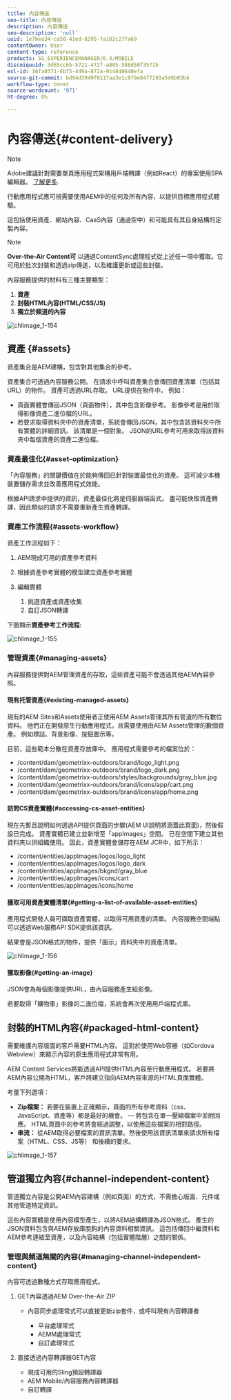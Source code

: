 ```yaml
---
title: 內容傳送
seo-title: 內容傳送
description: 內容傳送
seo-description: 'null'
uuid: 1e7bea34-ca50-41ed-8295-fa182c27fa69
contentOwner: User
content-type: reference
products: SG_EXPERIENCEMANAGER/6.4/MOBILE
discoiquuid: 3d65cc6b-5721-472f-a805-588d50f3571b
exl-id: 16fa0371-6bf5-449a-872a-914840640efa
source-git-commit: bd94d3949f0117aa3e1c9f0e84f7293a5d6b03b4
workflow-type: tm+mt
source-wordcount: '971'
ht-degree: 0%

---
```


# 內容傳送{#content-delivery}

>[!NOTE]
>
>Adobe建議針對需要單頁應用程式架構用戶端轉譯（例如React）的專案使用SPA編輯器。 [了解更多](/help/sites-developing/spa-overview.md).

行動應用程式應可視需要使用AEM中的任何及所有內容，以提供目標應用程式體驗。

這包括使用資產、網站內容、CaaS內容（通過空中）和可能具有其自身結構的定製內容。

>[!NOTE]
>
>**Over-the-Air Content可** 以通過ContentSync處理程式從上述任一項中獲取。它可用於批次封裝和透過zip傳送，以及維護更新或這些封裝。

內容服務提供的材料有三種主要類型：

1. **資產**
1. **封裝HTML內容(HTML/CSS/JS)**
1. **獨立於頻道的內容**

![chlimage_1-154](assets/chlimage_1-154.png)

## 資產 {#assets}

資產集合是AEM建構，包含對其他集合的參考。

資產集合可透過內容服務公開。 在請求中呼叫資產集合會傳回資產清單（包括其URL）的物件。 資產可透過URL存取。 URL提供在物件中。 例如：

* 頁面實體會傳回JSON（頁面物件），其中包含影像參考。 影像參考是用於取得影像資產二進位檔的URL。
* 若要求取得資料夾中的資產清單，系統會傳回JSON，其中包含該資料夾中所有實體的詳細資訊。 該清單是一個對象。 JSON的URL參考可用來取得該資料夾中每個資產的資產二進位檔。

### 資產最佳化{#asset-optimization}

「內容服務」的關鍵價值在於能夠傳回已針對裝置最佳化的資產。 這可減少本機裝置儲存需求並改善應用程式效能。

根據API請求中提供的資訊，資產最佳化將是伺服器端函式。 盡可能快取資產轉譯，因此類似的請求不需要重新產生資產轉譯。

### 資產工作流程{#assets-workflow}

資產工作流程如下：

1. AEM現成可用的資產參考資料
1. 根據資產參考實體的模型建立資產參考實體
1. 編輯實體

   1. 挑選資產或資產收集
   1. 自訂JSON轉譯

下圖顯示&#x200B;**資產參考工作流程**:

![chlimage_1-155](assets/chlimage_1-155.png)

### 管理資產{#managing-assets}

內容服務提供對AEM管理資產的存取，這些資產可能不會透過其他AEM內容參照。

#### 現有托管資產{#existing-managed-assets}

現有的AEM Sites和Assets使用者正使用AEM Assets管理其所有管道的所有數位資料。 他們正在開發原生行動應用程式，且需要使用由AEM Assets管理的數個資產。 例如標誌、背景影像、按鈕圖示等。

目前，這些範本分散在資產存放庫中。 應用程式需要參考的檔案位於：

* /content/dam/geometrixx-outdoors/brand/logo_light.png
* /content/dam/geometrixx-outdoors/brand/logo_dark.png
* /content/dam/geometrixx-outdoors/styles/backgrounds/gray_blue.jpg
* /content/dam/geometrixx-outdoors/brand/icons/app/cart.png
* /content/dam/geometrixx-outdoors/brand/icons/app/home.png

#### 訪問CS資產實體{#accessing-cs-asset-entities}

現在先暫且說明如何透過API提供頁面的步驟(AEM UI說明將涵蓋此頁面)，然後假設已完成。 資產實體已建立並新增至「appImages」空間。 已在空間下建立其他資料夾以供組織使用。 因此，資產實體會儲存在AEM JCR中，如下所示：

* /content/entities/appImages/logos/logo_light
* /content/entities/appImages/logos/logo_dark
* /content/entities/appImages/bkgnd/gray_blue
* /content/entities/appImages/icons/cart
* /content/entities/appImages/icons/home

#### 獲取可用資產實體清單{#getting-a-list-of-available-asset-entities}

應用程式開發人員可擷取資產實體，以取得可用資產的清單。 內容服務空間端點可以透過Web服務API SDK提供該資訊。

結果會是JSON格式的物件，提供「圖示」資料夾中的資產清單。

![chlimage_1-156](assets/chlimage_1-156.png)

#### 獲取影像{#getting-an-image}

JSON會為每個影像提供URL，由內容服務產生給影像。

若要取得「購物車」影像的二進位檔，系統會再次使用用戶端程式庫。

## 封裝的HTML內容{#packaged-html-content}

需要維護內容版面的客戶需要HTML內容。 這對於使用Web容器（如Cordova Webview）來顯示內容的原生應用程式非常有用。

AEM Content Services將能透過API提供HTML內容至行動應用程式。 若要將AEM內容公開為HTML，客戶將建立指向AEM內容來源的HTML頁面實體。

考量下列選項：

* **Zip檔案：** 若要在裝置上正確顯示，頁面的所有參考資料（css、JavaScript、資產等）都是最好的機會。 — 將包含在單一壓縮檔案中並附回應。 HTML頁面中的參考將會經過調整，以使用這些檔案的相對路徑。
* **串流：** 從AEM取得必要檔案的資訊清單。然後使用該資訊清單來請求所有檔案（HTML、CSS、JS等） 和後續的要求。

![chlimage_1-157](assets/chlimage_1-157.png)

## 管道獨立內容{#channel-independent-content}

管道獨立內容是公開AEM內容建構（例如頁面）的方式，不需擔心版面、元件或其他管道特定資訊。

這些內容實體是使用內容模型產生，以將AEM結構轉譯為JSON格式。 產生的JSON資料包含與AEM存放庫脫鈎的內容資料相關資訊。 這包括傳回中繼資料和AEM參考連結至資產，以及內容結構（包括實體階層）之間的關係。

### 管理與頻道無關的內容{#managing-channel-independent-content}

內容可透過數種方式存取應用程式。

1. GET內容透過AEM Over-the-Air ZIP

   * 內容同步處理常式可以直接更新zip套件，或呼叫現有內容轉譯者

      * 平台處理常式
      * AEMM處理常式
      * 自訂處理常式

1. 直接透過內容轉譯器GET內容

   * 現成可用的Sling預設轉譯器
   * AEM Mobile/內容服務內容轉譯器
   * 自訂轉譯
